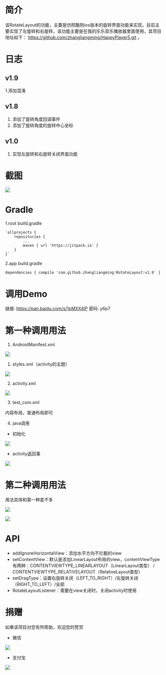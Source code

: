 # 简介 #
该RotateLayout的功能，主要是仿照酷狗ios版本的旋转界面功能来实现，目前主要实现了左旋转和右旋转，该功能主要是在我的乐乐音乐播放器里面使用，其项目地址如下：
https://github.com/zhangliangming/HappyPlayer5.git 。

# 日志 #
## v1.9 ##
1.添加混淆

## v1.8 ##
1. 添加了旋转角度回调事件
2. 添加了旋转角度的旋转中心坐标

## v1.0 ##
1. 实现左旋转和右旋转关闭界面功能

# 截图 #

![](https://i.imgur.com/uDlWQoK.png)

# Gradle #
1.root build.gradle

	`allprojects {
		repositories {
			...
			maven { url 'https://jitpack.io' }
		}
	}`
	
2.app build.gradle

`dependencies {
	         compile 'com.github.zhangliangming:RotateLayout:v1.9'
	}`

# 调用Demo #
链接: https://pan.baidu.com/s/1pMXX4lP 密码: y6p7

# 第一种调用用法 #
1. AndroidManifest.xml

![](https://i.imgur.com/81SVixF.png)

1. styles.xml（activity的主题）

![](https://i.imgur.com/KVD6KQP.png)

2. activity.xml

![](https://i.imgur.com/iamc48K.png)

3. test_com.xml

内容布局，普通布局即可

4. java调用
- 初始化

![](https://i.imgur.com/2wZsCOe.png)

- activity返回事

![](https://i.imgur.com/KHZmsd9.png)

# 第二种调用用法 #

用法具体和第一种差不多

![](https://i.imgur.com/Z5Kq9Tc.png)

![](https://i.imgur.com/KHZmsd9.png)

# API #
- addIgnoreHorizontalView：添加水平方向不拦截的view
- setContentView：默认是添加LinearLayout布局的view，contentViewType有两种：CONTENTVIEWTYPE_LINEARLAYOUT（LinearLayout类型） / CONTENTVIEWTYPE_RELATIVELAYOUT（RelativeLayout类型）
- setDragType：设置右旋转关闭（LEFT_TO_RIGHT）/左旋转关闭（RIGHT_TO_LEFT）/全部
- RotateLayoutListener：需要在view关闭时，关闭activity时使用


# 捐赠 #
如果该项目对您有所帮助，欢迎您的赞赏

- 微信

![](https://i.imgur.com/e3hERHh.png)

- 支付宝

![](https://i.imgur.com/29AcEPA.png)